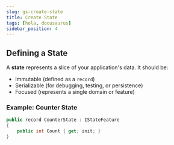 ```yaml
---
slug: gs-create-state
title: Create State
tags: [hola, docusaurus]
sidebar_position: 4
---
```


## Defining a State

A **state** represents a slice of your application's data. It should be:

- Immutable (defined as a `record`)
- Serializable (for debugging, testing, or persistence)
- Focused (represents a single domain or feature)

### Example: Counter State
```csharp title="CounterState.cs"
public record CounterState : IStateFeature
{
    public int Count { get; init; }
}
```